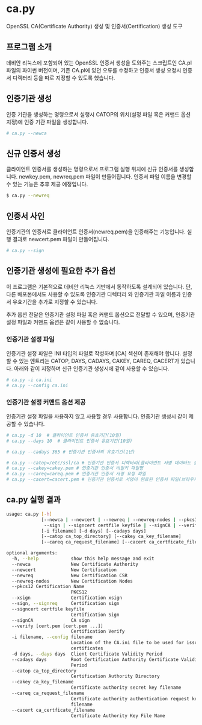 # ca.py
OpenSSL CA(Certificate Authority) 생성 및 인증서(Certification) 생성 도구

## 프로그램 소개
데비안 리눅스에 포함되어 있는 OpenSSL 인증서 생성을 도와주는 스크립트인 CA.pl 파일의 파이썬 버전이며, 기존 CA.pl에 있던 오류를
수정하고 인증서 생성 요청시 인증서 디렉터리 등을 따로 지정할 수 있도록 했습니다.

## 인증기관 생성
인증 기관을 생성하는 명령으로서 실행시 CATOP의 위치(설정 파일 혹은 커맨드 옵션 지정)에 인증 기관 파일을 생성합니다.

```sh
# ca.py --newca
```

## 신규 인증서 생성
클라이언트 인증서를 생성하는 명령으로서 프로그램 실행 위치에 신규 인증서를 생성합니다. newkey.pem, newreq.pem 파일이 만들어집니다.
인증서 파일 이름을 변경할 수 있는 기능은 추후 제공 예정입니다.

```sh
$ ca.py --newreq
```

## 인증서 사인
인증기관의 인증서로 클라이언트 인증서(newreq.pem)을 인증해주는 기능입니다. 실행 결과로 newcert.pem 파일이 만들어집니다.

```sh
# ca.py --sign
```

## 인증기관 생성에 필요한 추가 옵션
이 프로그램은 기본적으로 데비안 리눅스 기반에서 동작하도록 설계되어 있습니다. 단, 다른 배포본에서도 사용할 수 있도록 인증기관 디렉터리
와 인증기관 파일 이름과 인증서 유효기간을 추가로 지정할 수 있습니다.

추가 옵션 전달은 인증기관 설정 파일 혹은 커맨드 옵션으로 전달할 수 있으며, 인증기관 설정 파일과 커맨드 옵션은 같이 사용할 수 없습니다.

### 인증기관 설정 파일
인증기관 설정 파일은 INI 타입의 파일로 작성하며 [CA] 섹션이 존재해야 합니다. 설정할 수 있는 엔트리는 CATOP, DAYS, CADAYS, CAKEY,
CAREQ, CACERT가 있습니다. 아래와 같이 지정하며 신규 인증기관 생성시에 같이 사용할 수 있습니다.

```sh
# ca.py -i ca.ini
# ca.py --config ca.ini
```

### 인증기관 설정 커맨드 옵션 제공
인증기관 설정 파일을 사용하지 않고 사용할 경우 사용합니다. 인증기관 생성시 같이 제공할 수 있습니다.

```sh
# ca.py -d 10  # 클라이언트 인증서 유효기간(10일)
# ca.py --days 10  # 클라이언트 인증서 유효기간(10일)

# ca.py --cadays 365 # 인증기관 인증서의 유효기간(1년)

# ca.py --catop=/etc/ssl/ca # 인증기관 인증서 디렉터리(클라이언트 서명 데이터도 함께 보관)
# ca.py --cakey=cakey.pem # 인증기관 인증서 비밀키 파일명
# ca.py --careq=careq.pem # 인증기관 인증서 서명 요청 파일
# ca.py --cacert=cacert.pem # 인증기관 인증서로 서명이 완료된 인증서 파일(브라우저에 배포 필요)
```

## ca.py 실행 결과
```sh
usage: ca.py [-h]
             [--newca | --newcert | --newreq | --newreq-nodes | --pkcs12 Certification Name | --xsign |
              --sign | --signcert certfile keyfile | --signCA | --verify [cert.pem [cert.pem ...]]]
             [-i filename] [-d days] [--cadays days]
             [--catop ca_top_directory] [--cakey ca_key_filename]
             [--careq ca_request_filename] [--cacert ca_certficate_filename]

optional arguments:
  -h, --help            show this help message and exit
  --newca               New Certificate Authority
  --newcert             New Certification
  --newreq              New Certification CSR
  --newreq-nodes        New Certification Nodes
  --pkcs12 Certification Name
                        PKCS12
  --xsign               Certification xsign
  --sign, --signreq     Certification sign
  --signcert certfile keyfile
                        Certification Sign
  --signCA              CA sign
  --verify [cert.pem [cert.pem ...]]
                        Certification Verify
  -i filename, --config filename
                        Location of the CA.ini file to be used for issuing
                        certificates
  -d days, --days days  Client Certificate Validity Period
  --cadays days         Root Certification Authority Certificate Validity
                        Period
  --catop ca_top_directory
                        Certification Authority Directory
  --cakey ca_key_filename
                        Certificate authority secret key filename
  --careq ca_request_filename
                        Certificate authority authentication request key
                        filename
  --cacert ca_certficate_filename
                        Certificate Authority Key File Name
```